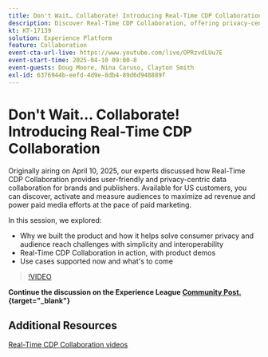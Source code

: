 ```yaml
---
title: Don't Wait… Collaborate! Introducing Real-Time CDP Collaboration
description: Discover Real-Time CDP Collaboration, offering privacy-centric data solutions for brands and publishers to enhance audience activation, maximize ad revenue, and streamline paid media efforts—complete with product demos, expert insights, and upcoming use cases.
kt: KT-17139
solution: Experience Platform
feature: Collaboration
event-cta-url-live: https://www.youtube.com/live/OPRzvdLUu7E
event-start-time: 2025-04-10 09:00-8
event-guests: Doug Moore, Nina Caruso, Clayton Smith
exl-id: 6376944b-eefd-4d9e-8db4-89d6d948889f
---
```

# Don't Wait… Collaborate! Introducing Real-Time CDP Collaboration

Originally airing on April 10, 2025, our experts discussed how Real-Time CDP Collaboration provides user-friendly and privacy-centric data collaboration for brands and publishers. Available for US customers, you can discover, activate and measure audiences to maximize ad revenue and power paid media efforts at the pace of paid marketing. 

In this session, we explored:

* Why we built the product and how it helps solve consumer privacy and audience reach challenges with simplicity and interoperability
* Real-Time CDP Collaboration in action, with product demos
* Use cases supported now and what's to come

>[!VIDEO](https://video.tv.adobe.com/v/3457557/?quality=12&learn=on)

**Continue the discussion on the Experience League [Community Post.](https://experienceleaguecommunities.adobe.com/t5/real-time-customer-data-platform/experience-le[…]ive-post-session-discussion-don-t-wait/td-p/748173){target="_blank"}** 

## Additional Resources

[Real-Time CDP Collaboration videos](https://experienceleague.adobe.com/en/docs/platform-learn/tutorials/collaboration/real-time-cdp-collaboration-overview)

